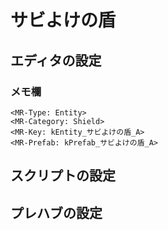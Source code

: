 サビよけの盾
==========


エディタの設定
----------

### メモ欄

```
<MR-Type: Entity>
<MR-Category: Shield>
<MR-Key: kEntity_サビよけの盾_A>
<MR-Prefab: kPrefab_サビよけの盾_A>
```

スクリプトの設定
----------

プレハブの設定
----------

